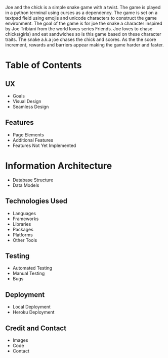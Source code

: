 Joe and the chick is a simple snake game with a twist. The game is played in a python terminal using curses as a dependency. The game is set on a textpad field using emojis and unicode characters to construct the game environment. The goal of the game is for joe the snake a character inspired by Joe Tribiani from the world loves series Friends. Joe loves to chase chicks(girls) and eat sandwiches so is this game based on these character traits. The snake a.k.a joe chases the chick and scores. As the the score increment, rewards and barriers appear making the game harder and faster.

# Table of Contents
## UX
* Goals
* Visual Design
* Seamless Design
## Features
* Page Elements
* Additional Features
* Features Not Yet Implemented
# Information Architecture
* Database Structure
* Data Models
## Technologies Used
* Languages
* Frameworks
* Libraries
* Packages
* Platforms
* Other Tools
## Testing
* Automated Testing
* Manual Testing
* Bugs
## Deployment
* Local Deployment
* Heroku Deployment
## Credit and Contact
* Images
* Code
* Contact